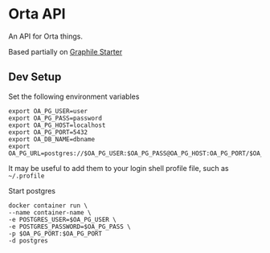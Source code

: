 # Orta API

An API for Orta things.

Based partially on [Graphile Starter](https://github.com/graphile/starter)

## Dev Setup

Set the following environment variables

```
export OA_PG_USER=user
export OA_PG_PASS=password
export OA_PG_HOST=localhost
export OA_PG_PORT=5432
export OA_DB_NAME=dbname
export OA_PG_URL=postgres://$OA_PG_USER:$OA_PG_PASS@OA_PG_HOST:OA_PG_PORT/$OA_DB_NAME
```

It may be useful to add them to your login shell profile file,
such as `~/.profile`


Start postgres

```
docker container run \
--name container-name \
-e POSTGRES_USER=$OA_PG_USER \
-e POSTGRES_PASSWORD=$OA_PG_PASS \
-p $OA_PG_PORT:$OA_PG_PORT
-d postgres
```
